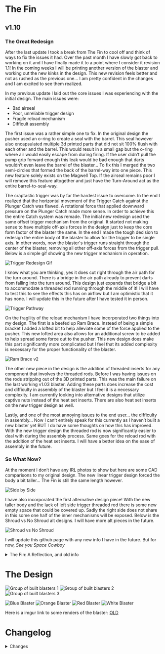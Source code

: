 # The Fin
## v1.10

### The Great Redesign

After the last update I took a break from The Fin to cool off and think of ways to fix the issues it had. Over the past month I have slowly got back to working on it and I have finally made it to a point where I consider it revision 1.1! In the coming weeks I will be printing another version of the blaster and working out the new kinks in the design. This new revision feels better and not as rushed as the previous one… I am pretty confident in the changes and I am excited to see them realized.

In my previous update I laid out the core issues I was experiencing with the initial design. The main issues were:

- Bad airseal
- Poor, unreliable trigger design
- Fragile reload mechanism
- Difficult assembly

The first issue was a rather simple one to fix. In the original design the pusher used an o-ring to create a seal with the barrel. This seal however also encapsulated multiple 3d printed parts that did not sit 100% flush with each other and the barrel. This would result in a small gap but the o-ring where air would easily escape from during firing. If the user didn’t pull the pump grip forward enough this leak would be bad enough that darts wouldn’t even leave the barrel of the blaster… To fix this I merged the two semi-circles that formed the back of the barrel-way into one piece. This new feature solely exists on the Magwell Top. If the airseal remains poor I will remove this feature altogether and just have the Turn-Around act as the entire barrel-to-seal-way.

The craptastic trigger was by far the hardest issue to overcome. In the end I realized that the horizontal movement of the Trigger Catch against the Plunger Catch was flawed. A rotational force that applied downward pressure on the Plunger Catch made more sense. In order to achieve this the entire Catch system was remade. The initial new redesign used the same offset trigger mechanism from the original. It started not making sense to have multiple off-axis forces in the design just to keep the core form factor of the blaster the same. In the end I made the tough decision to redesign the entire body of the blaster to allow for the trigger to be single axis. In other words, now the blaster's trigger runs straight through the center of the blaster, removing all other off-axis forces from the trigger pull. Below is a simple gif showing the new trigger mechanism in operation.

![Trigger Redesign Gif](/Images/Redesign/redesignTriggerGif.gif)

I know what you are thinking, yes it does cut right through the air path for the turn around. There is a bridge in the air path already to prevent darts from falling into the turn around. This design just expands that bridge a bit to accommodate a threaded rod running through the middle of it! I will have to test this to see the effects this has on airflow but I am optimistic that it has none. I will update this in the future after I have tested it in person.

![Trigger Pathway](/Images/Redesign/TriggerPath.jpeg)

On the fragility of the reload mechanism I have incorporated two things into my design. The first is a beefed up Ram Brace. Instead of being a simple bracket I added a lofted bit to help alleviate some of the force applied to the pusher. This new lofted area also allows for an additional screw to be added to help spread some force out to the pusher. This new design does make this part significantly more complicated but I feel that its added complexity is necessary for the proper functionality of the blaster.

![Ram Brace v2](/Images/Redesign/NewRamBrace.jpeg)

The other new piece in the design is the addition of threaded inserts for any component that involves the threaded rods. Before I was having issues on the rods stripping out of the 3D printed parts. This was the main failure on the last working v1.03 blaster. Adding these parts does increase the cost and difficulty in assembly of the blaster but I feel it is a necessary complexity. I am currently looking into alternative designs that utilize captive nuts instead of the heat set inserts. There are also heat set inserts on the new trigger design as well.

Lastly, and one of the most annoying issues to the end user… the difficulty in assembly… Now I can’t entirely speak for this currently as I haven’t built a new blaster yet BUT I do have some thoughts on how this has improved. With the new trigger design the threaded rod is now significantly easier to deal with during the assembly process. Same goes for the reload rod with the addition of the heat set inserts. I will have a better idea on the ease of assembly in the future.

### So What Now?

At the moment I don’t have any IRL photos to show but here are some CAD comparisons to my original design. The new linear trigger design forced the body a bit taller… The Fin is still the same length however.

![Side by Side](/Images/Redesign/SidebySide.jpeg)

I have also incorporated the first alternative design piece! With the new taller body and the lack of left side trigger threaded rod there is some new empty space that could be covered up. Sadly the right side does not share in this some one half of the inner mechanisms will be exposed. Below is the Shroud vs No Shroud alt designs. I will have more alt pieces in the future.

![Shroud vs No Shroud](/Images/Redesign/ShroudNoShroud.jpeg)

I will update this github page with any new info I have in the future. But for now, _See you Space Cowboy_

<details>
<summary>The Fin: A Reflection, and old info</summary>

![Red in Hand](/Images/redInHand.jpg)

### PRINT AT YOUR OWN RISK. AS OF V1.03 THIS BLASTER IS FUNCTIONAL BUT VERY FINICKY AND HARD TO BUILD. YOU HAVE BEEN WARNED

### Intro
The Fin is a straight Talon mag fed pump action springer in a small compact frame. Coming in at around 15in (390mm) long! The blaster packs an Espyr spring volume with a side mounted mag to help keep the blaster compact (this is also how I came up with the name for it). Two threaded rods make up the trigger mechanism and the reload action. The rods are hidden behind the center shroud for aesthetics. The blaster utilizes a turn-around much like the Lynx or SLAB to transfer backward airflow into dart throwing power. Picatinny rails or just some iron sights are planned, I just wanted to get one printed to work out any bugs before more design work.

### The Fin: A Reflection
This project was an amazing learning experience for me. It was one of the first “large” scale design-to-fabrication projects of mine that actually ended in a functional thing in the end. That being said, the blaster is not without its issues…

##### The Bad:
This blaster has some fundamental design flaws. The air seal is not great, the trigger is not reliable, the reload mechanism is fragile at best, the threaded rods are hard to install/tweak, and the blaster assembly process is nightmarish. 

The biggest of the problems is definitely the trigger mechanism. Of the 4 blasters I built on the v1.03 design only half of them had a working trigger. The pressure on the catch from the spring force was enough to prevent the rudimentary two ramp trigger system from working at all. The catch would get to a point that the trigger wouldn’t apply enough force to move it resulting in a stuck catch and a non-functional trigger. My hypothesis as to why this happens stems from print tolerances. If the space between the plunger cup and catch cylinder is too big then the spring creates a rotational force that pinches the catch at the top and bottom of the bracket. So instead of the catch dispersing force across a large area on the cup it is focused to one point on both the cup and cylinder preventing downward movement. Brief scribble below shows this:

![plungerCatchIssueHypothesis](/Images/plungerCatchIssueHypothesis.jpg)

I believe the fix for this is to design a new trigger mechanism. I have some ideas to do this but still need to design them. The challenge is fitting the design into the rather limited space given by the design.

The air seal and reload mechanism go hand in hand so fixing one might help the other. During our “Beta Test War” one of the two working blasters stripped the pusher off from the threaded rod in a rather intense reload. Currently the threaded rod is just screwed into the plastic of the pusher bracket so if enough force is applied then the rod can strip out of the hole rather easily. The easiest solution is to add a captive nut to the pusher bracket to alleviate some threads on plastic failure but this would increase the profile of the reload bracket and possibly hit the user in the hand during reloads. Another solution might be to move the location of the threaded rod or eliminate it altogether.

The air seal issue is a partial oversight on my part. The magwell and magwell top have two halves of the barrel seal designed into them. This creates a gap that the air can escape from when the blaster is fired. Putting the entire arc into one of the pieces might fix this issue.

The threaded rods were an interesting concept to utilise but in practice caused significant issues especially during assembly. Having them thread into both sides of the reload and trigger mechanism meant that the tweaking their placement involved disassembly of the blaster. They offer a clean way of transferring force from one side of the blaster to the other but I feel that in possible revisions or future projects I will just use aluminium bars instead.

The biggest elephant in the room is the assembly… it is not anywhere close to user friendly! This is definitely an “implementation of design” problem. After assembling this blaster about a dozen times I was able to get it down to about an hour to get everything together and functional. It is not intuitive or user friendly in any way. I definitely learned quite a lot here haha.

##### Some “Key Takeaways”:
- Decrease the amount and variety of screws. The blaster utilises 11 different kinds and sizes of screws. Some of the screw holes could be redesigned to use a different screw size easily. I estimate that I could cut the variety of screws in half just with some slight model tweaks.
- Use different screws. I am impartial to M3 hardware but the button head screws I am using here are fragile and easy to strip. Socket head are definitely the way to go.
- Don’t do “screw into plastic” everywhere. Utilise captive nuts as much as you can. It is very easy to over tighten and strip out 3d printed plastic.
- Clearance Clarence… this is one of my first big, multi-part 3d printed projects and the tolerances stacked HARD at times.
- Off the side mags are interesting and cool visually but in practice get in the way. Especially if they are close to the body like on The Fin.

##### What's to come:
At the current moment I don’t know if I want to continue working on this blaster or take what I have learned and move on. Figuring out the trigger and air seal might be all this blaster needs to be classified as “Done” but at the same time I am rather burnt out on it. In the end it was a great experience and I enjoyed it quite a lot! This is not my last blaster by any means, I will continue to develop and release designs that I think are cool.

Here is a list of things that need to be fixed or additions to the platform that I think would be good/helpful/interesting.

- Fix the air seal
- Fix the trigger mechanism
- Add sights or picatinny rail mount
- Add options for different front grips. (Picatinny rail, built in foregrip, etc)
- Add stock
- Add a return spring?
</details>

# The Design

![Group of built blasters 1](/Images/groupSideView2.jpg)
![Group of built blasters 2](/Images/groupSideView1.jpg)
![Group of built blasters 3](/Images/groupTopView.jpg)

![Blue Blaster](/Images/blueWithMag.jpg) ![Orange Blaster](/Images/orangeWithMag.jpg) ![Red Blaster](/Images/redWithMag.jpg) ![White Blaster](/Images/whiteWithMag.jpg)

Here is a imgur link to some renders of the blaster: [OLD](https://imgur.com/a/9urtGti)

# Changelog
<details>
<summary>Changes</summary>

- 02-03-2022: The Fin Redone
  1. Added re-reflection
  2. Updated Parts
     - There are many... 18 of the 26 parts in the blaster were updated. Most of the body has been updated to accommodate the new trigger design. Instead of listing all of the changed parts its easier to list what hasn't changed... Grip Right, Mag Release, Plunger Cap, Plunger Catch, Plunger Catch Spacer, Plunger Catch Cylinder, Plunger Shaft, and Short Plunger Cup.
  3. New Parts
     - Grip Bracket
	   - This is a combo piece of the Reload Block and Pump Grip Core
	   - Contains base for the new trigger system
	 - Trigger Catch Guide
	   - Instead of the Front Spacer having a built in guide for the Trigger Catch it is now a separate piece
	 - Trigger Actuator
	   - New Trigger design. Uses rotational force instead of horizontal movement to move the plunger catch
  4. Removed Parts
     - Pump Grip Core
	   - Combo'd with the Reload Block to make the Grip Bracket
	 - Reload Block
	   - Combo'd with the Pump Grip Core to make the Grip Bracket
	 - Turn Around Spacer
	   - Renamed to Logo Spacer for simplicity
	 - Fronter Spacer
	   - Merged with the Front Spacer because the trigger guide was made into a separate part: Trigger Catch Guide
	 - Trigger Bracket
	   - New trigger design didn't need the bracket anymore. Now it's _linear_
- 12-29-2022: A Reflection...
  1. Added Images, a reflection, whats to come

- 12-21-2022: Additional Changes After Second Build (v1.03)
  1. Updated Parts
     - **Magwell Top**
       - Updated dart guide so the *Pusher* O-ring does not rub against it
     - **Magwell**
       - Updated dart guide so the *Pusher* O-ring does not rub against it
     - **Trigger Catch**
       - Add clearance between *Trigger Catch* and *Front Spacer* (missed in previous release, changes were present in step file though)

- 12-20-2022: Updates After Second Build (v1.02)
  1. Updated Parts 
     - **Grip Core**
       - Implement new trigger spring design
     - **Grip Core Plate**
       -  Implement new trigger spring design
     - **Pusher**
       - New keyway design
     - **Turn Around**
       - Update slot for new keyway design on *Pusher*
     - **Turn Around Spacer**
       - Update slot for new keyway design on *Pusher*
       - Update clearance for *Pump Grip*
     - **Magwell**
       - Update slot for new keyway design on *Pusher*
     - **Magwell Top**
       - Update slot for new keyway design on *Pusher*
     - **Center Block**
       - Update clearance for *Pump Grip*
     - **Pump Grip Core**
       - Add cutaway to give access to screws attaching *Reload Block* to *Plunger Catch Cylinder* (Makes assembly easier)
     - **Reload Block**
       - Add clearance between *Reload Block* and *Front Spacer*
     - **Front Spacer**
       - Add clearance between *Front Spacer*, *Reload Block*, and *Plunger Cylinder Catch*
  2. New Parts
     - **Plunger Catch - Medium**
       - Keyway in the *Plunger Catch* cut in half
       - Use if your tigger is too hard to pull because of the compressed spring force on the *Plunger Catch*

- 12-15-2022: Huge Design and Clearance update.
  1. Updated Parts (v1.01)
     - **Center Block**
       - Formerly *Plunger Lock Block*
       - Updated screw holes, support bar, and barrel clearance
       - Added chamfer for easy plunger tube insertion
       - Added clearance for Pump Grip
     - **Front Spacer**
       - Updated support bar and barrel clearance
       - Updated clearance for trigger catch
     - **Fronter Spacer**
       - Updated support bar and barrel clearance
     - **Grip Core**
       - Decreased internal support structure to save plastic
       - Updated screw hole clearance
     - **Grip Core Plate**
       - Added clearance between Grip Core and Grip Core Plate
       - Added support structure to keep trigger way square
       - Updated screw hole clearance
     - **Grip Left**
       - Updated screw hole clearance
       - Updated Google Drive file link
     - **Grip Right**
       - Updated screw hole clearance
       - Updated Google Drive file link
     - **Mag Release**
       - Added clearance between Mag Release, Magwell, and Magazine
       - Updated screw hole clearance
     - **Magwell**
       - Added clearance for Magazine
       - Adjusted Trigger Bracket clearance
       - Updated screw hole clearance
     - **Magwell Top**
       - Added features to make part easier to print
       - Removed part of bracket that interfered with Turn Around
       - Updated screw support structure between Magwell Top and Turn Around
       - Updated clearance for Magazine lips
       - Updated clearance for screw holes and Pusher
     - **Nose**
       - Updated support bar and barrel clearance
     - **Plunger Catch**
       - Formerly *Plunger Catch Release*
       - Redesigned for new square Plunger Shaft
     - **Plunger Catch Cylinder**
       - Formerly *Plunger Cap Cylinder*
       - Added clearance for new Plunger Shaft
       - Updated screw hole clearance
     - **Pump Grip**
       - Removed some structure to make clearance for screw heads off of the Center Block
       - Updated screw holes and support bar clearance
       - Updated Google Drive file link
     - **Pump Grip Core**
       - Removed some extra structure to save plastic
       - Updated screw holes and support bar clearance
     - **Pusher**
       - Added clearance between Pusher, Magwell, and Magwell Top
       - Updated screw hole clearance
     - **Ram Bracket**
       - Moved screw head cut-out to accommodate new screw support structure on the Magwell Top and Turn Around
       - Updated screw hole clearance
     - **Reload Block**
       - Formerly *Plunger Cap Block*
       - Added clearance for Pump Grip and Spacers
       - Updated screw hole clearance
     - **Short Plunger Cup**
       - Modified part to accommodate new square Plunger Shaft
       - Added internal structure to support new square Plunger Shaft
       - Updated screw hole clearance
     - **Trigger Catch**
       - Updated threaded rod hole size
       - Modified ramp to accommodate new Plunger Catch
     - **Turn Around**
       - Removed O-Rings from plunger tube and barrel well
       - Updated screw support structure between Magwell Top and Turn Around
       - Adjusted Trigger Bracket and Pusher clearance
       - Updated screw holes, support bar, threaded rod, and barrel clearance
     - **Turn Around Spacer**
       - Updated support bar, threaded rod, and barrel clearance
       - Adjusted Pusher clearance
  2. New Parts
     - **Plunger Cap**
       - Removed shaft from Short Plunger
       - Added structure to attach Plunger Shaft
       - Changed 3 1/2 inch machine screw to 2 inch, Still #10-32
       - Adjusted O-ring clearance
     - **Plunger Shaft**
       - New square shaft and key
  3. Removed Parts
     - **Short Plunger**
       - Split into Plunger Cap and Plunger Shaft
       - Old design did not withstand the forces of a compressed K25 spring

- 12-05-2022: Added drill stencil STL files for support bars

- 12-04-2022: Initial Release  (v1.00)
</details>

<!-- BOM -->

<!-- Assembly Video -->

<!-- Q&A -->
